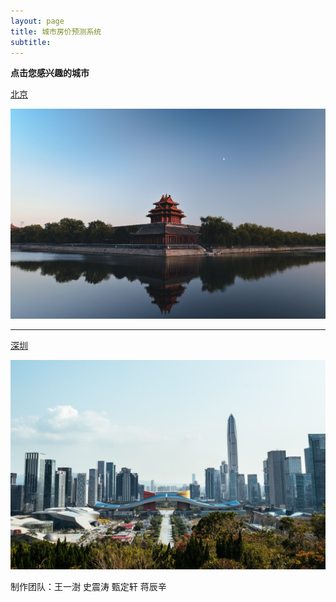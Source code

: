 ```yaml
---
layout: page
title: 城市房价预测系统
subtitle:
---
```




**点击您感兴趣的城市**



[北京](https://housingp-pred.herokuapp.com/)

![photo](/assets/img/bj.jpg)

---

[深圳](https://zhentao-shi.shinyapps.io/ShenzhenHousing/)

![photo](/assets/img/sz.jpg)



制作团队：王一澍  史震涛  甄定轩  蒋辰辛
